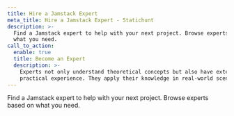 ```yaml
---
title: Hire a Jamstack Expert
meta_title: Hire a Jamstack Expert - Statichunt
description: >-
  Find a Jamstack expert to help with your next project. Browse experts based on
  what you need.
call_to_action:
  enable: true
  title: Become an Expert
  description: >-
    Experts not only understand theoretical concepts but also have extensive
    practical experience. They apply their knowledge in real-world scenarios.
---
```

Find a Jamstack expert to help with your next project. Browse experts based on what you need.
